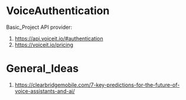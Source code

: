 # VoiceAuthentication
Basic_Project
API provider:

1. https://api.voiceit.io/#authentication
2. https://voiceit.io/pricing



# General_Ideas

1. https://clearbridgemobile.com/7-key-predictions-for-the-future-of-voice-assistants-and-ai/
